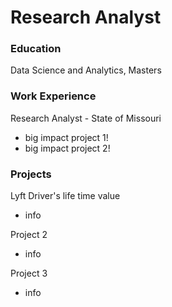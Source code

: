 # Research Analyst

### Education
Data Science and Analytics, Masters

### Work Experience
Research Analyst - State of Missouri
- big impact project 1!
- big impact project 2!


### Projects

Lyft Driver's life time value
- info

Project 2
- info

Project 3
- info
